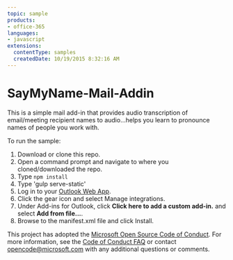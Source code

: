 ```yaml
---
topic: sample
products:
- office-365
languages:
- javascript
extensions:
  contentType: samples
  createdDate: 10/19/2015 8:32:16 AM
---
```

# SayMyName-Mail-Addin
This is a simple mail add-in that provides audio transcription of email/meeting recipient names to audio...helps you learn to pronounce names of people you work with.

To run the sample:

1. Download or clone this repo.
2. Open a command prompt and navigate to where you cloned/downloaded the repo.
3. Type `npm install`
4. Type 'gulp serve-static'
5. Log in to your [Outlook Web App](https://outlook.office.com/owa/).
6. Click the gear icon and select Manage integrations.
7. Under Add-ins for Outlook, click **Click here to add a custom add-in.** and select **Add from file...**.
8. Browse to the manifest.xml file and click Install.


This project has adopted the [Microsoft Open Source Code of Conduct](https://opensource.microsoft.com/codeofconduct/). For more information, see the [Code of Conduct FAQ](https://opensource.microsoft.com/codeofconduct/faq/) or contact [opencode@microsoft.com](mailto:opencode@microsoft.com) with any additional questions or comments.
